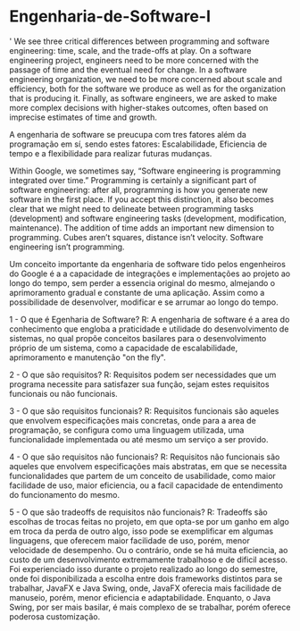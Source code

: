 # Engenharia-de-Software-I
'
We see three critical differences between programming and software engineering: time, scale, and the trade-offs at play.   On a software engineering project, engineers need to be more concerned with the passage of time and the eventual need for change. In a software engineering organization, we need to be more concerned about scale and efficiency, both for the software we produce as well as for the organization that is producing it. Finally, as software engineers, we are asked to make more complex decisions with higher-stakes outcomes, often based on imprecise estimates of time and growth.

A engenharia de software se preucupa com tres fatores além da programação em sí, sendo estes fatores: Escalabilidade, Eficiencia de tempo e a flexibilidade para realizar futuras mudanças.

Within Google, we sometimes say, “Software engineering is programming integrated over time.” Programming  is certainly a significant part of software engineering: after all, programming is how you generate new software in the first place. If you accept this distinction, it also becomes clear that we might need to delineate between programming tasks (development) and software engineering tasks (development, modification, maintenance). The addition of time adds an important new dimension to programming. Cubes aren’t squares, distance isn’t velocity. Software engineering isn’t programming.

Um conceito importante da engenharia de software tido pelos engenheiros do Google é a a capacidade de integrações e implementações ao projeto ao longo do tempo, sem perder a essencia original do mesmo, almejando o aprimoramento gradual e constante de uma aplicação. Assim como a possibilidade de desenvolver, modificar e se arrumar ao longo do tempo.

1 - O que é Egenharia de Software?
R: A engenharia de software é a area do conhecimento que engloba a praticidade e utilidade do desenvolvimento de sistemas, no qual propõe conceitos basilares para o desenvolvimento próprio de um sistema, como a capacidade de escalabilidade, aprimoramento e manutenção "on the fly".

2 - O que são requisitos?
R: Requisitos podem ser necessidades que um programa necessite para satisfazer sua função, sejam estes requisitos funcionais ou não funcionais.

3 - O que são requisitos funcionais?
R: Requisitos funcionais são aqueles que envolvem especificações mais concretas, onde para a area de programação, se configura como uma linguagem utilizada, uma funcionalidade implementada ou até mesmo um serviço a ser provido.

4 - O que são requisitos não funcionais? 
R: Requisitos não funcionais são aqueles que envolvem especificações mais abstratas, em que se necessita funcionalidades que partem de um conceito de usabilidade, como maior facilidade de uso, maior eficiencia, ou a facil capacidade de entendimento do funcionamento do mesmo.

5 - O que são tradeoffs de requisitos não funcionais?
R: Tradeoffs são escolhas de trocas feitas no projeto, em que opta-se por um ganho em algo em troca da perda de outro algo, isso pode se exemplificar em algumas linguagens, que oferecem maior facilidade de uso, porém, menor velocidade de desempenho. Ou o contrário, onde se há muita eficiencia, ao custo de um desenvolvimento extremamente trabalhoso e de dificil acesso.
  Foi experienciado isso durante o projeto realizado ao longo do semestre, onde foi disponibilizada a escolha entre dois frameworks distintos para se trabalhar, JavaFX e Java Swing, onde, JavaFX oferecia mais facilidade de manuseio, porém, menor eficiencia e adaptabilidade. Enquanto, o Java Swing, por ser mais basilar, é mais complexo de se trabalhar, porém oferece poderosa customização.
